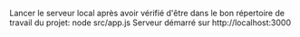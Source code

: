 Lancer le serveur local après avoir vérifié d'être dans le bon répertoire de travail du projet:
node src/app.js
Serveur démarré sur http://localhost:3000